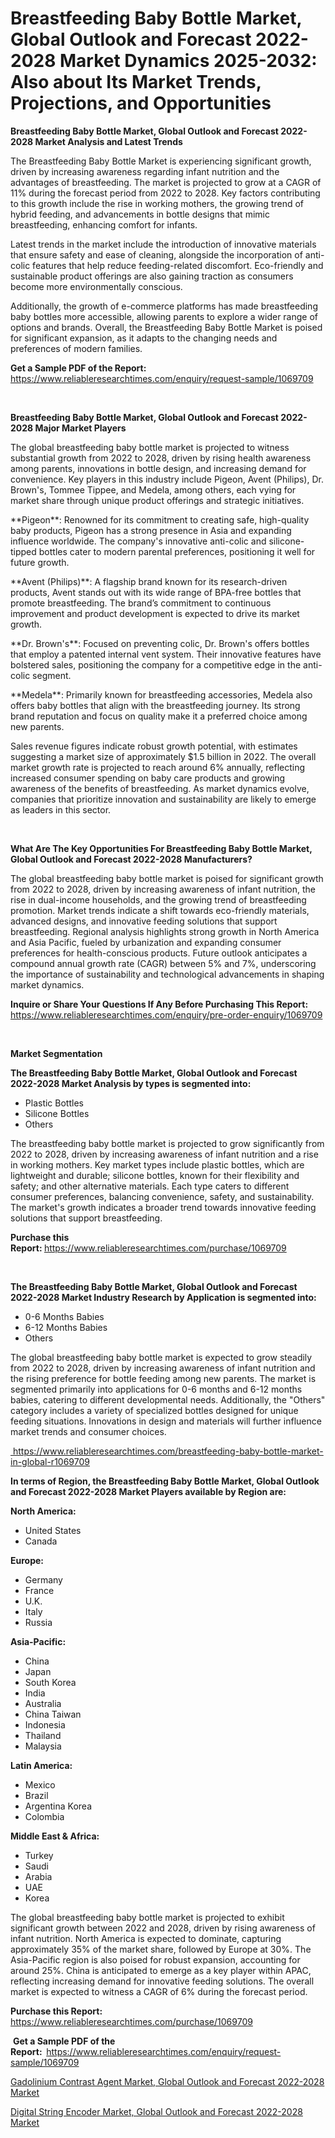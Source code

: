 <p><h1>Breastfeeding Baby Bottle Market, Global Outlook and Forecast 2022-2028 Market Dynamics 2025-2032: Also about Its Market Trends, Projections, and Opportunities</h1></p><p><strong>Breastfeeding Baby Bottle Market, Global Outlook and Forecast 2022-2028 Market Analysis and Latest Trends</strong></p>
<p><p>The Breastfeeding Baby Bottle Market is experiencing significant growth, driven by increasing awareness regarding infant nutrition and the advantages of breastfeeding. The market is projected to grow at a CAGR of 11% during the forecast period from 2022 to 2028. Key factors contributing to this growth include the rise in working mothers, the growing trend of hybrid feeding, and advancements in bottle designs that mimic breastfeeding, enhancing comfort for infants.</p><p>Latest trends in the market include the introduction of innovative materials that ensure safety and ease of cleaning, alongside the incorporation of anti-colic features that help reduce feeding-related discomfort. Eco-friendly and sustainable product offerings are also gaining traction as consumers become more environmentally conscious. </p><p>Additionally, the growth of e-commerce platforms has made breastfeeding baby bottles more accessible, allowing parents to explore a wider range of options and brands. Overall, the Breastfeeding Baby Bottle Market is poised for significant expansion, as it adapts to the changing needs and preferences of modern families.</p></p>
<p><strong>Get a Sample PDF of the Report:&nbsp;</strong> <a href="https://www.reliableresearchtimes.com/enquiry/request-sample/1069709?utm_campaign=2244&utm_medium=2&utm_source=Github&utm_content=ia&utm_term=21032025&utm_id=breastfeeding-baby-bottle-market-global-outlook-and-forecast-2022-2028">https://www.reliableresearchtimes.com/enquiry/request-sample/1069709</a></p>
<p>&nbsp;</p>
<p><strong>Breastfeeding Baby Bottle Market, Global Outlook and Forecast 2022-2028 Major Market Players</strong></p>
<p><p>The global breastfeeding baby bottle market is projected to witness substantial growth from 2022 to 2028, driven by rising health awareness among parents, innovations in bottle design, and increasing demand for convenience. Key players in this industry include Pigeon, Avent (Philips), Dr. Brown's, Tommee Tippee, and Medela, among others, each vying for market share through unique product offerings and strategic initiatives.</p><p>**Pigeon**: Renowned for its commitment to creating safe, high-quality baby products, Pigeon has a strong presence in Asia and expanding influence worldwide. The company's innovative anti-colic and silicone-tipped bottles cater to modern parental preferences, positioning it well for future growth.</p><p>**Avent (Philips)**: A flagship brand known for its research-driven products, Avent stands out with its wide range of BPA-free bottles that promote breastfeeding. The brand’s commitment to continuous improvement and product development is expected to drive its market growth.</p><p>**Dr. Brown's**: Focused on preventing colic, Dr. Brown's offers bottles that employ a patented internal vent system. Their innovative features have bolstered sales, positioning the company for a competitive edge in the anti-colic segment.</p><p>**Medela**: Primarily known for breastfeeding accessories, Medela also offers baby bottles that align with the breastfeeding journey. Its strong brand reputation and focus on quality make it a preferred choice among new parents.</p><p>Sales revenue figures indicate robust growth potential, with estimates suggesting a market size of approximately $1.5 billion in 2022. The overall market growth rate is projected to reach around 6% annually, reflecting increased consumer spending on baby care products and growing awareness of the benefits of breastfeeding. As market dynamics evolve, companies that prioritize innovation and sustainability are likely to emerge as leaders in this sector.</p></p>
<p>&nbsp;</p>
<p><strong>What Are The Key Opportunities For Breastfeeding Baby Bottle Market, Global Outlook and Forecast 2022-2028 Manufacturers?</strong></p>
<p><p>The global breastfeeding baby bottle market is poised for significant growth from 2022 to 2028, driven by increasing awareness of infant nutrition, the rise in dual-income households, and the growing trend of breastfeeding promotion. Market trends indicate a shift towards eco-friendly materials, advanced designs, and innovative feeding solutions that support breastfeeding. Regional analysis highlights strong growth in North America and Asia Pacific, fueled by urbanization and expanding consumer preferences for health-conscious products. Future outlook anticipates a compound annual growth rate (CAGR) between 5% and 7%, underscoring the importance of sustainability and technological advancements in shaping market dynamics.</p></p>
<p><strong>Inquire or Share Your Questions If Any Before Purchasing This Report:</strong> <a href="https://www.reliableresearchtimes.com/enquiry/pre-order-enquiry/1069709?utm_campaign=2244&utm_medium=2&utm_source=Github&utm_content=ia&utm_term=21032025&utm_id=breastfeeding-baby-bottle-market-global-outlook-and-forecast-2022-2028">https://www.reliableresearchtimes.com/enquiry/pre-order-enquiry/1069709</a></p>
<p>&nbsp;</p>
<p><strong>Market Segmentation</strong></p>
<p><strong>The Breastfeeding Baby Bottle Market, Global Outlook and Forecast 2022-2028 Market Analysis by types is segmented into:</strong></p>
<p><ul><li>Plastic Bottles</li><li>Silicone Bottles</li><li>Others</li></ul></p>
<p><p>The breastfeeding baby bottle market is projected to grow significantly from 2022 to 2028, driven by increasing awareness of infant nutrition and a rise in working mothers. Key market types include plastic bottles, which are lightweight and durable; silicone bottles, known for their flexibility and safety; and other alternative materials. Each type caters to different consumer preferences, balancing convenience, safety, and sustainability. The market's growth indicates a broader trend towards innovative feeding solutions that support breastfeeding.</p></p>
<p><strong>Purchase this Report:&nbsp;</strong><a href="https://www.reliableresearchtimes.com/purchase/1069709?utm_campaign=2244&utm_medium=2&utm_source=Github&utm_content=ia&utm_term=21032025&utm_id=breastfeeding-baby-bottle-market-global-outlook-and-forecast-2022-2028">https://www.reliableresearchtimes.com/purchase/1069709</a></p>
<p>&nbsp;</p>
<p><strong>The Breastfeeding Baby Bottle Market, Global Outlook and Forecast 2022-2028 Market Industry Research by Application is segmented into:</strong></p>
<p><ul><li>0-6 Months Babies</li><li>6-12 Months Babies</li><li>Others</li></ul></p>
<p><p>The global breastfeeding baby bottle market is expected to grow steadily from 2022 to 2028, driven by increasing awareness of infant nutrition and the rising preference for bottle feeding among new parents. The market is segmented primarily into applications for 0-6 months and 6-12 months babies, catering to different developmental needs. Additionally, the "Others" category includes a variety of specialized bottles designed for unique feeding situations. Innovations in design and materials will further influence market trends and consumer choices.</p></p>
<p><a href="https://www.reliableresearchtimes.com/breastfeeding-baby-bottle-market-in-global-r1069709?utm_campaign=2244&utm_medium=2&utm_source=Github&utm_content=ia&utm_term=21032025&utm_id=breastfeeding-baby-bottle-market-global-outlook-and-forecast-2022-2028">&nbsp;https://www.reliableresearchtimes.com/breastfeeding-baby-bottle-market-in-global-r1069709</a></p>
<p><strong>In terms of Region, the Breastfeeding Baby Bottle Market, Global Outlook and Forecast 2022-2028 Market Players available by Region are:</strong></p>
<p>
    <p> <strong> North America: </strong>
        <ul>
            <li>United States</li>
            <li>Canada</li>
        </ul>
        </p> 
    <p> <strong> Europe: </strong>
        <ul>
            <li>Germany</li>
            <li>France</li>
            <li>U.K.</li>
            <li>Italy</li>
            <li>Russia</li>
        </ul>
        </p> 
    <p> <strong> Asia-Pacific: </strong>
        <ul>
            <li>China</li>
            <li>Japan</li>
            <li>South Korea</li>
            <li>India</li>
            <li>Australia</li>
            <li>China Taiwan</li>
            <li>Indonesia</li>
            <li>Thailand</li>
            <li>Malaysia</li>
        </ul>
        </p> 
    <p> <strong> Latin America: </strong>
        <ul>
            <li>Mexico</li>
            <li>Brazil</li>
            <li>Argentina Korea</li>
            <li>Colombia</li>
        </ul>
        </p> 
    <p> <strong> Middle East & Africa: </strong>
        <ul>
            <li>Turkey</li>
            <li>Saudi</li>
            <li>Arabia</li>
            <li>UAE</li>
            <li>Korea</li>
        </ul>
    </p>
    </p>
<p><p>The global breastfeeding baby bottle market is projected to exhibit significant growth between 2022 and 2028, driven by rising awareness of infant nutrition. North America is expected to dominate, capturing approximately 35% of the market share, followed by Europe at 30%. The Asia-Pacific region is also poised for robust expansion, accounting for around 25%. China is anticipated to emerge as a key player within APAC, reflecting increasing demand for innovative feeding solutions. The overall market is expected to witness a CAGR of 6% during the forecast period.</p></p>
<p><strong>Purchase this Report: </strong><a href="https://www.reliableresearchtimes.com/purchase/1069709?utm_campaign=2244&utm_medium=2&utm_source=Github&utm_content=ia&utm_term=21032025&utm_id=breastfeeding-baby-bottle-market-global-outlook-and-forecast-2022-2028">https://www.reliableresearchtimes.com/purchase/1069709</a></p>
<p>&nbsp;<strong>Get a Sample PDF of the Report:&nbsp;&nbsp;</strong><a href="https://www.reliableresearchtimes.com/enquiry/request-sample/1069709?utm_campaign=2244&utm_medium=2&utm_source=Github&utm_content=ia&utm_term=21032025&utm_id=breastfeeding-baby-bottle-market-global-outlook-and-forecast-2022-2028">https://www.reliableresearchtimes.com/enquiry/request-sample/1069709</a></p>
<p><strong></strong></p>
<p><p><a href="https://github.com/leehihkl/Market-Research-Report-List-1/blob/main/gadolinium-contrast-agent-market-global-outlook-and-forecast-2022-2028-market.md?utm_campaign=2244&utm_medium=2&utm_source=Github&utm_content=ia&utm_term=21032025&utm_id=breastfeeding-baby-bottle-market-global-outlook-and-forecast-2022-2028">Gadolinium Contrast Agent Market, Global Outlook and Forecast 2022-2028 Market</a></p><p><a href="https://github.com/guleealhani/Market-Research-Report-List-1/blob/main/digital-string-encoder-market-global-outlook-and-forecast-2022-2028-market.md?utm_campaign=2244&utm_medium=2&utm_source=Github&utm_content=ia&utm_term=21032025&utm_id=breastfeeding-baby-bottle-market-global-outlook-and-forecast-2022-2028">Digital String Encoder Market, Global Outlook and Forecast 2022-2028 Market</a></p></p>